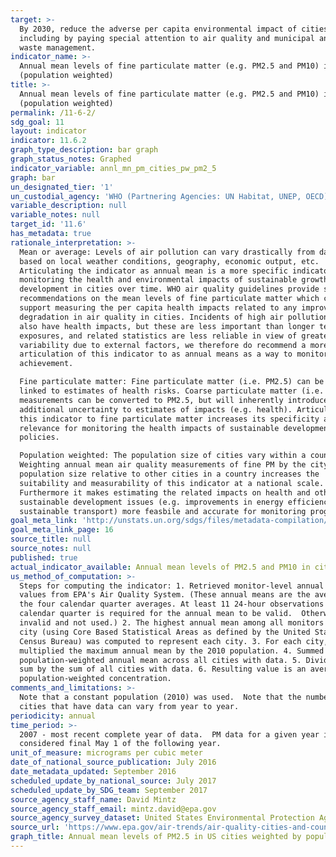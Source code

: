 ```yaml
---
target: >-
  By 2030, reduce the adverse per capita environmental impact of cities,
  including by paying special attention to air quality and municipal and other
  waste management.
indicator_name: >-
  Annual mean levels of fine particulate matter (e.g. PM2.5 and PM10) in cities
  (population weighted)
title: >-
  Annual mean levels of fine particulate matter (e.g. PM2.5 and PM10) in cities
  (population weighted)
permalink: /11-6-2/
sdg_goal: 11
layout: indicator
indicator: 11.6.2
graph_type_description: bar graph
graph_status_notes: Graphed
indicator_variable: annl_mn_pm_cities_pw_pm2_5
graph: bar
un_designated_tier: '1'
un_custodial_agency: 'WHO (Partnering Agencies: UN Habitat, UNEP, OECD)'
variable_description: null
variable_notes: null
target_id: '11.6'
has_metadata: true
rationale_interpretation: >-
  Mean or average: Levels of air pollution can vary drastically from day to day
  based on local weather conditions, geography, economic output, etc.
  Articulating the indicator as annual mean is a more specific indicator for
  monitoring the health and environmental impacts of sustainable growth and
  development in cities over time. WHO air quality guidelines provide specific
  recommendations on the mean levels of fine particulate matter which can
  support measuring the per capita health impacts related to any improvements or
  degradation in air quality in cities. Incidents of high air pollution levels
  also have health impacts, but these are less important than longer term
  exposures, and related statistics are less reliable in view of greater
  variability due to external factors, we therefore do recommend a more specific
  articulation of this indicator to as annual means as a way to monitor SDG
  achievement. 

  Fine particulate matter: Fine particulate matter (i.e. PM2.5) can be directly
  linked to estimates of health risks. Coarse particulate matter (i.e. PM10)
  measurements can be converted to PM2.5, but will inherently introduce
  additional uncertainty to estimates of impacts (e.g. health). Articulating
  this indicator to fine particulate matter increases its specificity and its
  relevance for monitoring the health impacts of sustainable development
  policies. 

  Population weighted: The population size of cities vary within a country.
  Weighting annual mean air quality measurements of fine PM by the city
  population size relative to other cities in a country increases the
  suitability and measurability of this indicator at a national scale.
  Furthermore it makes estimating the related impacts on health and other
  sustainable development issues (e.g. improvements in energy efficiency from
  sustainable transport) more feasbile and accurate for monitoring progress.
goal_meta_link: 'http://unstats.un.org/sdgs/files/metadata-compilation/Metadata-Goal-11.pdf'
goal_meta_link_page: 16
source_title: null
source_notes: null
published: true
actual_indicator_available: Annual mean levels of PM2.5 and PM10 in cities weighted by population
us_method_of_computation: >-
  Steps for computing the indicator: 1. Retrieved monitor-level annual mean
  values from EPA's Air Quality System. (These annual means are the average of
  the four calendar quarter averages. At least 11 24-hour observations in each
  calendar quarter is required for the annual mean to be valid.  Otherwise it is
  invalid and not used.) 2. The highest annual mean among all monitors in each
  city (using Core Based Statistical Areas as defined by the United States
  Census Bureau) was computed to represent each city. 3. For each city,
  multiplied the maximum annual mean by the 2010 population. 4. Summed this
  population-weighted annual mean across all cities with data. 5. Divided this
  sum by the sum of all cities with data. 6. Resulting value is an average
  population-weighted concentration.
comments_and_limitations: >-
  Note that a constant population (2010) was used.  Note that the number of
  cities that have data can vary from year to year.
periodicity: annual
time_period: >-
  2007 - most recent complete year of data.  PM data for a given year is
  considered final May 1 of the following year.
unit_of_measure: micrograms per cubic meter
date_of_national_source_publication: July 2016
date_metadata_updated: September 2016
scheduled_update_by_national_source: July 2017
scheduled_update_by_SDG_team: September 2017
source_agency_staff_name: David Mintz
source_agency_staff_email: mintz.david@epa.gov
source_agency_survey_dataset: United States Environmental Protection Agency
source_url: 'https://www.epa.gov/air-trends/air-quality-cities-and-counties'
graph_title: Annual mean levels of PM2.5 in US cities weighted by population
---
```

